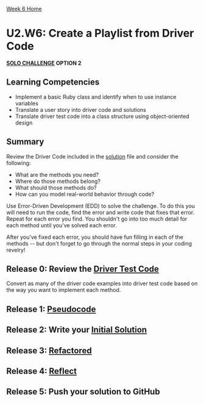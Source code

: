 [Week 6 Home](../)

# U2.W6: Create a Playlist from Driver Code 
**[SOLO CHALLENGE](https://github.com/Devbootcamp/phase_0_handbook/blob/master/solo_challenges.md) OPTION 2**


## Learning Competencies
- Implement a basic Ruby class and identify when to use instance variables
- Translate a user story into driver code and solutions
- Translate driver test code into a class structure using object-oriented design

## Summary
Review the Driver Code included in the [solution](my_solution.rb) file and consider the following:

- What are the methods you need?
- Where do those methods belong?
- What should those methods do?
- How can you model real-world behavior through code?

Use Error-Driven Development (EDD) to solve the challenge. To do this you will need to run the code, find the error and write code that fixes that error. Repeat for each error you find. You shouldn't go into too much detail for each method until you've solved each error.

After you've fixed each error, you should have fun filling in each of the methods -- but don't forget to go through the normal steps in your coding revelry!

## Release 0: Review the [Driver Test Code](https://github.com/Devbootcamp/phase_0_handbook/blob/master/coding_references/driver_code.md) 
Convert as many of the driver code examples into driver test code based on the way you want to implement each method.

## Release 1: [Pseudocode](https://github.com/Devbootcamp/phase_0_handbook/blob/master/coding_references/pseudocode.md)

## Release 2: Write your [Initial Solution](https://github.com/Devbootcamp/phase_0_handbook/blob/master/coding_references/initial_solution.md)

## Release 3: [Refactored](https://github.com/Devbootcamp/phase_0_handbook/blob/master/coding_references/refactoring.md)

## Release 4: [Reflect](https://github.com/Devbootcamp/phase_0_handbook/blob/master/coding_references/reflection_guidelines.md)

## Release 5: Push your solution to GitHub